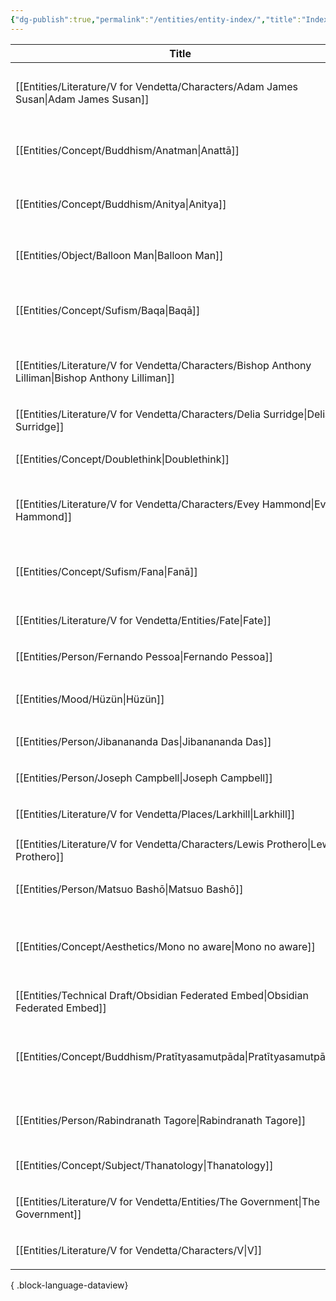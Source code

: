 ```yaml
---
{"dg-publish":true,"permalink":"/entities/entity-index/","title":"Index","hideInGraph":true,"pinned":true,"tags":["entities"]}
---
```



| Title                                                                                                 | Aliases                                                           | Type            | Tags                                                             |
| ----------------------------------------------------------------------------------------------------- | ----------------------------------------------------------------- | --------------- | ---------------------------------------------------------------- |
| [[Entities/Literature/V for Vendetta/Characters/Adam James Susan\|Adam James Susan]]               | <ul><li>Adam James Susan</li><li>The Leader</li></ul>             | Character       | #VforVendetta                                                    |
| [[Entities/Concept/Buddhism/Anatman\|Anattā]]                                                      | <ul><li>anātman</li><li>Anattā</li></ul>                          | Concept         | #concept #concept/buddhism #concept/theology #concept/philosophy |
| [[Entities/Concept/Buddhism/Anitya\|Anitya]]                                                       | <ul><li>anitya</li><li>impermanence</li></ul>                     | Concept         | #concept #concept/buddhism #concept/theology #concept/philosophy |
| [[Entities/Object/Balloon Man\|Balloon Man]]                                                       | <ul><li>বেলুন মানুষ</li><li>বেলুন সৈন্য</li></ul>                 | Object          | #object #object/toy                                              |
| [[Entities/Concept/Sufism/Baqa\|Baqā]]                                                             | <ul><li>Baqa</li><li>Baqā</li><li>Restoration</li></ul>           | Concept         | #concept #concept/sufism #concept/theology                       |
| [[Entities/Literature/V for Vendetta/Characters/Bishop Anthony Lilliman\|Bishop Anthony Lilliman]] | <ul><li>Bishop Anthony Lilliman</li></ul>                         | Character       | #VforVendetta                                                    |
| [[Entities/Literature/V for Vendetta/Characters/Delia Surridge\|Delia Surridge]]                   | <ul><li>Delia Surridge</li></ul>                                  | Character       | #VforVendetta                                                    |
| [[Entities/Concept/Doublethink\|Doublethink]]                                                      | <ul><li>Doublethink</li></ul>                                     | Concept         | #concept #concept/psychology #concept/orwellian                  |
| [[Entities/Literature/V for Vendetta/Characters/Evey Hammond\|Evey Hammond]]                       | <ul><li>Evey</li><li>Evey Hammond</li></ul>                       | Character       | #VforVendetta #X                                                 |
| [[Entities/Concept/Sufism/Fana\|Fanā]]                                                             | <ul><li>Fana</li><li>Fanā</li><li>Annihilation</li></ul>          | Concept         | #concept #concept/theology #concept/sufism                       |
| [[Entities/Literature/V for Vendetta/Entities/Fate\|Fate]]                                         | <ul><li>Fate</li></ul>                                            | Character       | #VforVendetta                                                    |
| [[Entities/Person/Fernando Pessoa\|Fernando Pessoa]]                                               | <ul><li>Pessoa</li></ul>                                          | Person          | #person #person/writer                                           |
| [[Entities/Mood/Hüzün\|Hüzün]]                                                                     | <ul><li>Hüzün</li><li>Huzun</li></ul>                             | Mood            |                                                                  |
| [[Entities/Person/Jibanananda Das\|Jibanananda Das]]                                               | <ul><li>জীবনানন্দ দাশ</li></ul>                                   | Person          | #person #person/writer                                           |
| [[Entities/Person/Joseph Campbell\|Joseph Campbell]]                                               | <ul><li>ক্যাম্পবেল</li></ul>                                      | Person          | #person #person/scholar                                          |
| [[Entities/Literature/V for Vendetta/Places/Larkhill\|Larkhill]]                                   | <ul><li>Larkhill</li></ul>                                        | Place           | #VforVendetta                                                    |
| [[Entities/Literature/V for Vendetta/Characters/Lewis Prothero\|Lewis Prothero]]                   | <ul><li>Lewis Prothero</li></ul>                                  | Character       | #VforVendetta                                                    |
| [[Entities/Person/Matsuo Bashō\|Matsuo Bashō]]                                                     | <ul><li>Matsuo Bashō</li></ul>                                    | Person          | #person #person/poet #person/writer                              |
| [[Entities/Concept/Aesthetics/Mono no aware\|Mono no aware]]                                       | <ul><li>pathos of things</li><li>mono no aware</li></ul>          | Concept         | #concept #concept/aesthetics #concept/literature #concept/art    |
| [[Entities/Technical Draft/Obsidian Federated Embed\|Obsidian Federated Embed]]                    | <ul><li>OFE</li></ul>                                             | Technical Draft | #technical-draft                                                 |
| [[Entities/Concept/Buddhism/Pratītyasamutpāda\|Pratītyasamutpāda]]                                 | <ul><li>dependant origination</li><li>dependant arising</li></ul> | Concept         | #concept #concept/buddhism #concept/theology #concept/philosophy |
| [[Entities/Person/Rabindranath Tagore\|Rabindranath Tagore]]                                       | <ul><li>রবীন্দ্রনাথ ঠাকুর</li></ul>                               | Person          | #person #person/polymath #person/activist #person/writer         |
| [[Entities/Concept/Subject/Thanatology\|Thanatology]]                                              | <ul><li>Thanatology</li></ul>                                     | Concept         | #subject                                                         |
| [[Entities/Literature/V for Vendetta/Entities/The Government\|The Government]]                     | <ul><li>The Government</li></ul>                                  | Organization    | #VforVendetta                                                    |
| [[Entities/Literature/V for Vendetta/Characters/V\|V]]                                             | <ul><li>V</li></ul>                                               | Character       | #VforVendetta                                                    |

{ .block-language-dataview}